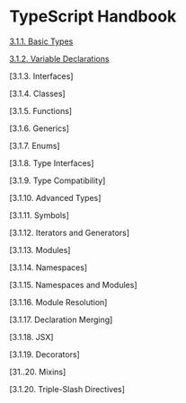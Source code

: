 # TypeScript Handbook

[3.1.1. Basic Types](./typescript_handbook/3.1.1.basic_types.md)

[3.1.2. Variable Declarations](./typescript_handbook/3.1.2.variable_declarations.md)

[3.1.3. Interfaces]

[3.1.4. Classes]

[3.1.5. Functions]

[3.1.6. Generics]

[3.1.7. Enums]

[3.1.8. Type Interfaces]

[3.1.9. Type Compatibility]

[3.1.10. Advanced Types]

[3.1.11. Symbols]

[3.1.12. Iterators and Generators]

[3.1.13. Modules]

[3.1.14. Namespaces]

[3.1.15. Namespaces and Modules]

[3.1.16. Module Resolution]

[3.1.17. Declaration Merging]

[3.1.18. JSX]

[3.1.19. Decorators]

[31..20. Mixins]

[3.1.20. Triple-Slash Directives]
